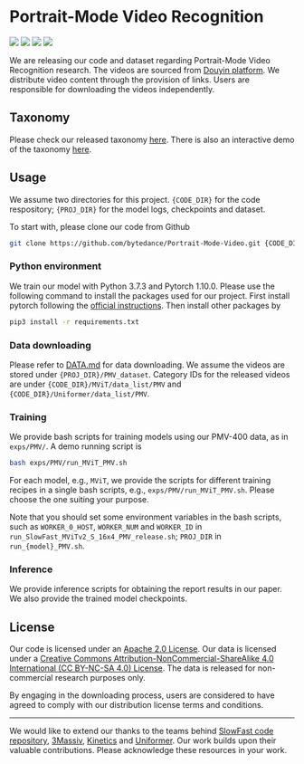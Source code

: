 # Portrait-Mode Video Recognition

<a href='https://mingfei.info/PMV/'><img src='https://img.shields.io/badge/Project-Page-Green'></a>
<a href='https://github.com/bytedance/Portrait-Mode-Video/blob/master/DATA.md'><img src='https://img.shields.io/badge/Github-Data-red'></a>
<a href='https://arxiv.org/abs/2312.13746'><img src='https://img.shields.io/badge/Paper-Arxiv-red'></a>
<a href='https://github.com/bytedance/Portrait-Mode-Video'><img src='https://img.shields.io/badge/Github-Code-green'></a>

We are releasing our code and dataset regarding Portrait-Mode Video Recognition research. The videos are sourced from [Douyin platform](https://www.douyin.com). We distribute video content through the provision of links. Users are responsible for downloading the videos independently. 

## Taxonomy
Please check our released taxonomy [here](./data/class_name_mapping.csv). There is also an interactive demo of the taxonomy [here](https://mingfei.info/PMV/PMV_400_taxonomy.html).

## Usage
We assume two directories for this project. `{CODE_DIR}` for the code respository; `{PROJ_DIR}` for the model logs, checkpoints and dataset. 

To start with, please clone our code from Github
```bash
git clone https://github.com/bytedance/Portrait-Mode-Video.git {CODE_DIR}
```

### Python environment
We train our model with Python 3.7.3 and Pytorch 1.10.0. Please use the following command to install the packages used for our project.
First install pytorch following the [official instructions](https://pytorch.org/get-started/previous-versions/#v1100). Then install other packages by
```bash
pip3 install -r requirements.txt
```

### Data downloading
Please refer to [DATA.md](./DATA.md) for data downloading. We assume the videos are stored under `{PROJ_DIR}/PMV_dataset`. Category IDs for the released videos are under `{CODE_DIR}/MViT/data_list/PMV` and `{CODE_DIR}/Uniformer/data_list/PMV`.

### Training
We provide bash scripts for training models using our PMV-400 data, as in `exps/PMV/`. A demo running script is
```bash
bash exps/PMV/run_MViT_PMV.sh
```
For each model, e.g., `MViT`, we provide the scripts for different training recipes in a single bash scripts, e.g., `exps/PMV/run_MViT_PMV.sh`. Please choose the one suiting your purpose.

Note that you should set some environment variables in the bash scripts, such as `WORKER_0_HOST`, `WORKER_NUM` and `WORKER_ID` in `run_SlowFast_MViTv2_S_16x4_PMV_release.sh`; `PROJ_DIR` in `run_{model}_PMV.sh`.

### Inference
We provide inference scripts for obtaining the report results in our paper. We also provide the trained model checkpoints.


## License
Our code is licensed under an [Apache 2.0 License](https://www.apache.org/licenses/LICENSE-2.0.txt).
Our data is licensed under a [Creative Commons Attribution-NonCommercial-ShareAlike 4.0 International (CC BY-NC-SA 4.0) License](https://creativecommons.org/licenses/by-nc-sa/4.0/). The data is released for non-commercial research purposes only. 

By engaging in the downloading process, users are considered to have agreed to comply with our distribution license terms and conditions.

---
We would like to extend our thanks to the teams behind [SlowFast code repository](https://github.com/facebookresearch/SlowFast), [3Massiv](https://github.com/ShareChatAI/3MASSIV), [Kinetics](https://research.google/pubs/the-kinetics-human-action-video-dataset/) and [Uniformer](https://github.com/Sense-X/UniFormer). Our work builds upon their valuable contributions. Please acknowledge these resources in your work.